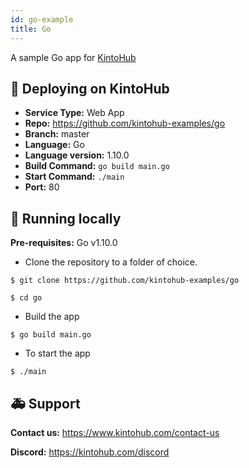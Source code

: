 ```yaml
---
id: go-example
title: Go
---
```



A sample Go app for [KintoHub](https://kintohub.com)

## :rocket: Deploying on KintoHub

- **Service Type:** Web App
- **Repo:** https://github.com/kintohub-examples/go
- **Branch:** master
- **Language:** Go
- **Language version:** 1.10.0
- **Build Command:** `go build main.go`
- **Start Command:** `./main`
- **Port:** 80

## :hammer: Running locally

**Pre-requisites:** Go v1.10.0

- Clone the repository to a folder of choice.

```
$ git clone https://github.com/kintohub-examples/go

$ cd go
```

- Build the app

```
$ go build main.go
```

- To start the app

```
$ ./main
```


## :ambulance: Support

**Contact us:** https://www.kintohub.com/contact-us

**Discord:** https://kintohub.com/discord

